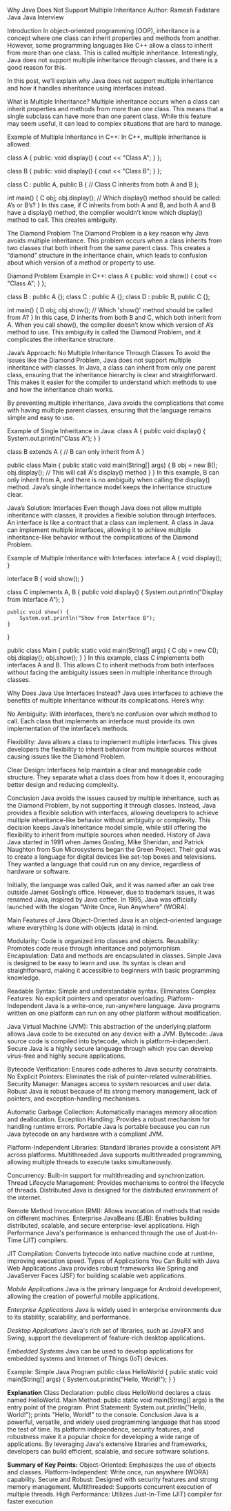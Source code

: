 Why Java Does Not Support Multiple Inheritance
Author: Ramesh Fadatare
Java Java Interview

Introduction
In object-oriented  programming (OOP), inheritance is a concept where one class can inherit properties and methods from another. However, some  programming languages like C++ allow a class to inherit from more than one class. This is called multiple inheritance. Interestingly, Java does not support multiple inheritance through classes, and there is a good reason for this.

In this post, we’ll explain why Java does not support multiple inheritance and how it handles inheritance using interfaces instead.

What is Multiple Inheritance?
Multiple inheritance occurs when a class can inherit properties and methods from more than one class. This means that a single subclass can have more than one parent class. While this feature may seem useful, it can lead to complex situations that are hard to manage.

Example of Multiple Inheritance in C++:
In C++, multiple inheritance is allowed:

class A {
public:
    void display() {
        cout << "Class A";
    }
};

class B {
public:
    void display() {
        cout << "Class B";
    }
};

class C : public A, public B {
    // Class C inherits from both A and B
};

int main() {
    C obj;
    obj.display(); // Which display() method should be called: A’s or B’s?
}
In this case, if C inherits from both A and B, and both A and B have a display() method, the compiler wouldn’t know which display() method to call. This creates ambiguity.

The Diamond Problem
The Diamond Problem is a key reason why Java avoids multiple inheritance. This problem occurs when a class inherits from two classes that both inherit from the same parent class. This creates a “diamond” structure in the inheritance chain, which leads to confusion about which version of a method or property to use.

Diamond Problem Example in C++:
class A {
public:
    void show() {
        cout << "Class A";
    }
};

class B : public A {};
class C : public A {};
class D : public B, public C {};

int main() {
    D obj;
    obj.show(); // Which 'show()' method should be called from A?
}
In this case, D inherits from both B and C, which both inherit from A. When you call show(), the compiler doesn’t know which version of A’s method to use. This ambiguity is called the Diamond Problem, and it complicates the inheritance structure.

Java’s Approach: No Multiple Inheritance Through Classes
To avoid the issues like the Diamond Problem, Java does not support multiple inheritance with classes. In Java, a class can inherit from only one parent class, ensuring that the inheritance hierarchy is clear and straightforward. This makes it easier for the compiler to understand which methods to use and how the inheritance chain works.

By preventing multiple inheritance, Java avoids the complications that come with having multiple parent classes, ensuring that the language remains simple and easy to use.

Example of Single Inheritance in Java:
class A {
    public void display() {
        System.out.println("Class A");
    }
}

class B extends A {
    // B can only inherit from A
}

public class Main {
    public static void main(String[] args) {
        B obj = new B();
        obj.display(); // This will call A's display() method
    }
}
In this example, B can only inherit from A, and there is no ambiguity when calling the display() method. Java’s single inheritance model keeps the inheritance structure clear.

Java’s Solution: Interfaces
Even though Java does not allow multiple inheritance with classes, it provides a flexible solution through interfaces. An interface is like a contract that a class can implement. A class in Java can implement multiple interfaces, allowing it to achieve multiple inheritance-like behavior without the complications of the Diamond Problem.

Example of Multiple Inheritance with Interfaces:
interface A {
    void display();
}

interface B {
    void show();
}

class C implements A, B {
    public void display() {
        System.out.println("Display from Interface A");
    }

    public void show() {
        System.out.println("Show from Interface B");
    }
}

public class Main {
    public static void main(String[] args) {
        C obj = new C();
        obj.display();
        obj.show();
    }
}
In this example, class C implements both interfaces A and B. This allows C to inherit methods from both interfaces without facing the ambiguity issues seen in multiple inheritance through classes.

Why Does Java Use Interfaces Instead?
Java uses interfaces to achieve the benefits of multiple inheritance without its complications. Here’s why:

No Ambiguity: With interfaces, there’s no confusion over which method to call. Each class that implements an interface must provide its own implementation of the interface’s methods.

Flexibility: Java allows a class to implement multiple interfaces. This gives developers the flexibility to inherit behavior from multiple sources without causing issues like the Diamond Problem.

Clear Design: Interfaces help maintain a clear and manageable code structure. They separate what a class does from how it does it, encouraging better design and reducing complexity.

Conclusion
Java avoids the issues caused by multiple inheritance, such as the Diamond Problem, by not supporting it through classes. Instead, Java provides a flexible solution with interfaces, allowing developers to achieve multiple inheritance-like behavior without ambiguity or complexity. This decision keeps Java’s inheritance model simple, while still offering the 
flexibility to inherit from multiple sources when needed.
History of Java
Java started in 1991 when James Gosling, Mike Sheridan, and Patrick Naughton from Sun Microsystems began the Green Project. Their goal was to create a language for digital devices like set-top boxes and televisions. They wanted a language that could run on any device, regardless of hardware or software.

Initially, the language was called Oak, and it was named after an oak tree outside James Gosling’s office. However, due to trademark issues, it was renamed Java, inspired by Java coffee. In 1995, Java was officially launched with the slogan “Write Once, Run Anywhere” (WORA).

Main Features of Java
Object-Oriented
Java is an object-oriented language where everything is done with objects (data) in mind.

Modularity: Code is organized into classes and objects.
Reusability: Promotes code reuse through inheritance and polymorphism.
Encapsulation: Data and methods are encapsulated in classes.
Simple
Java is designed to be easy to learn and use. Its syntax is clean and straightforward, making it accessible to beginners with basic programming knowledge.

Readable Syntax: Simple and understandable syntax.
Eliminates Complex Features: No explicit pointers and operator overloading.
Platform-Independent
Java is a write-once, run-anywhere language. Java programs written on one  platform can run on any other platform without modification.

Java Virtual Machine (JVM): This abstraction of the underlying platform allows Java code to be executed on any device with a JVM.
Bytecode: Java source code is compiled into bytecode, which is platform-independent.
Secure
Java is a highly secure language through which you can develop virus-free and highly secure  applications.

Bytecode Verification: Ensures code adheres to Java security constraints.
No Explicit Pointers: Eliminates the risk of pointer-related vulnerabilities.
Security Manager: Manages access to system resources and user data.
Robust
Java is robust because of its strong memory management, lack of pointers, and exception-handling mechanisms.

Automatic Garbage Collection: Automatically manages memory allocation and deallocation.
Exception Handling: Provides a robust mechanism for handling runtime errors.
Portable
Java is portable because you can run Java bytecode on any hardware with a compliant JVM.

Platform-Independent Libraries: Standard libraries provide a consistent API across platforms.
Multithreaded
Java supports multithreaded programming, allowing multiple threads to execute tasks simultaneously.

Concurrency: Built-in support for multithreading and synchronization.
Thread Lifecycle Management: Provides mechanisms to control the lifecycle of threads.
Distributed
Java is designed for the distributed environment of the internet.

Remote Method Invocation (RMI): Allows invocation of methods that reside on different machines.
Enterprise JavaBeans (EJB): Enables building distributed, scalable, and secure enterprise-level applications.
High Performance
Java's performance is enhanced through the use of Just-In-Time (JIT) compilers.

JIT Compilation: Converts bytecode into native machine code at runtime, improving execution speed.
Types of Applications You Can Build with Java
Web Applications
Java provides robust frameworks like Spring and JavaServer Faces (JSF) for building scalable web applications.

_Mobile Applications_
Java is the primary language for Android development, allowing the creation of powerful mobile applications.

_Enterprise Applications_
Java is widely used in enterprise environments due to its stability, scalability, and performance.

_Desktop Applications_
Java's rich set of libraries, such as JavaFX and Swing, support the development of feature-rich desktop applications.

_Embedded Systems_
Java can be used to develop applications for embedded systems and Internet of Things (IoT) devices.

Example: Simple Java Program
public class HelloWorld {
    public static void main(String[] args) {
        System.out.println("Hello, World!");
    }
}

**Explanation**
Class Declaration: public class HelloWorld declares a class named HelloWorld.
Main Method: public static void main(String[] args) is the entry point of the program.
Print Statement: System.out.println("Hello, World!"); prints "Hello, World!" to the console.
Conclusion
Java is a powerful, versatile, and widely used programming language that has stood the test of time. Its platform independence, security features, and robustness make it a popular choice for developing a wide range of applications. By leveraging Java's extensive libraries and frameworks, developers can build efficient, scalable, and secure software solutions.

**Summary of Key Points:**
Object-Oriented: Emphasizes the use of objects and classes.
Platform-Independent: Write once, run anywhere (WORA) capability.
Secure and Robust: Designed with security features and strong memory management.
Multithreaded: Supports concurrent execution of multiple threads.
High Performance: Utilizes Just-In-Time (JIT) compiler for faster execution